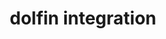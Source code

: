 ---
title: "dolfin integration"
titleList: dolfin
summary: "Dolfin Point of Sale and Merchandising presents a customisable ERP solution to meet Fashion, Apparel and General Merchandise retailer’s needs."
type: platform
image: "/uploads/logo-platform-dolfin.png"
imageAlt: dolfin logo
weight: 18
tags: ["erp"]
---